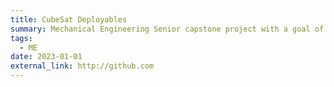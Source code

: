 ```yaml
---
title: CubeSat Deployables
summary: Mechanical Engineering Senior capstone project with a goal of manufacturing cheaper, easier to user, and re-deployable CubeSat components for better in-house testing.
tags:
  - ME
date: 2023-01-01
external_link: http://github.com
---
```

